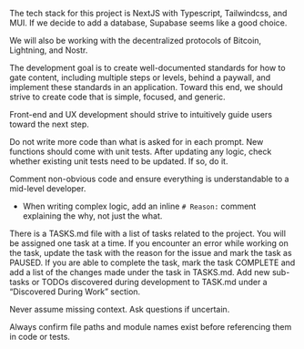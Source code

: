 The tech stack for this project is NextJS with Typescript, Tailwindcss, and MUI. If we decide to add a database, Supabase seems like a good choice.

We will also be working with the decentralized protocols of Bitcoin, Lightning, and Nostr.

The development goal is to create well-documented standards for how to gate content, including multiple steps or levels, behind a paywall, and implement these standards in an application. Toward this end, we should strive to create code that is simple, focused, and generic.

Front-end and UX development should strive to intuitively guide users toward the next step.

Do not write more code than what is asked for in each prompt. New functions should come with unit tests. After updating any logic, check whether existing unit tests need to be updated. If so, do it.

Comment non-obvious code and ensure everything is understandable to a mid-level developer.
- When writing complex logic, add an inline `# Reason:` comment explaining the why, not just the what.

There is a TASKS.md file with a list of tasks related to the project. You will be assigned one task at a time. If you encounter an error while working on the task, update the task with the reason for the issue and mark the task as PAUSED. If you are able to complete the task, mark the task COMPLETE and add a list of the changes made under the task in TASKS.md. Add new sub-tasks or TODOs discovered during development to TASK.md under a “Discovered During Work” section.

Never assume missing context. Ask questions if uncertain.

Always confirm file paths and module names exist before referencing them in code or tests.